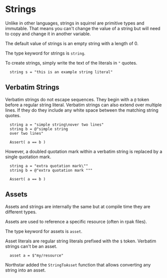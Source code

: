 # Strings

Unlike in other languages, strings in squirrel are primitive types and immutable. That means you can't change the value of a string but will need to copy and change it in another variable.

The default value of strings is an empty string with a length of 0.

The type keyword for strings is `string`.

To create strings, simply write the text of the literals in `"` quotes.

```squirrel
  string s = "this is an example string literal"
```


## Verbatim Strings

Verbatim strings do not escape sequences. They begin with a `@` token before a regular string literal.
Verbatim strings can also extend over multiple lines.
If they do they include any white space between the matching string quotes.

```squirrel
  string a = "simple string\nover two lines"
  string b = @"simple string
  over two lines"

  Assert( a == b )
```

However, a doubled quotation mark within a verbatim string is replaced by a single quotation mark.

```squirrel
  string a = "extra quotation mark\""
  string b = @"extra quotation mark """

  Assert( a == b )
```

## Assets

Assets and strings are internally the same but at compile time they are different types.

Assets are used to reference a specific resource (often in rpak files).

The type keyword for assets is `asset`.

Asset literals are regular string literals prefixed with the `$` token. Verbatim strings can't be an asset.

```squirrel
  asset a = $"my/resource"
```

Northstar added the `StringToAsset` function that allows converting any string into an asset.

